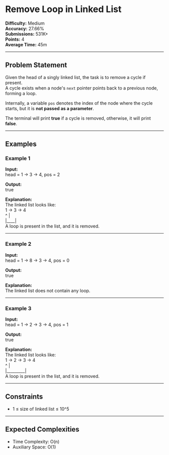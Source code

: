 # Remove Loop in Linked List

**Difficulty:** Medium  
**Accuracy:** 27.66%  
**Submissions:** 531K+  
**Points:** 4  
**Average Time:** 45m  

---

## Problem Statement
Given the head of a singly linked list, the task is to remove a cycle if present.  
A cycle exists when a node's `next` pointer points back to a previous node, forming a loop.  

Internally, a variable `pos` denotes the index of the node where the cycle starts, but it is **not passed as a parameter**.  

The terminal will print **true** if a cycle is removed, otherwise, it will print **false**.

---

## Examples

### Example 1
**Input:**  
head = 1 -> 3 -> 4, pos = 2  

**Output:**  
true  

**Explanation:**  
The linked list looks like:  
1 -> 3 -> 4  
     ^    |  
     |____|  
A loop is present in the list, and it is removed.

---

### Example 2
**Input:**  
head = 1 -> 8 -> 3 -> 4, pos = 0  

**Output:**  
true  

**Explanation:**  
The linked list does not contain any loop.

---

### Example 3
**Input:**  
head = 1 -> 2 -> 3 -> 4, pos = 1  

**Output:**  
true  

**Explanation:**  
The linked list looks like:  
1 -> 2 -> 3 -> 4  
     ^         |  
     |_________|  
A loop is present in the list, and it is removed.

---

## Constraints
- 1 ≤ size of linked list ≤ 10^5  

---

## Expected Complexities
- Time Complexity: O(n)  
- Auxiliary Space: O(1)
